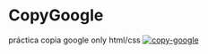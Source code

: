 # CopyGoogle
práctica copia google only html/css
<a href="https://ibb.co/j35RnFG"><img src="https://i.ibb.co/HG2d5QY/copy-google.png" alt="copy-google" border="0"></a>
